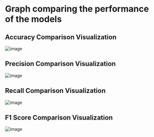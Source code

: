 # Graph comparing the performance of the models
## Accuracy Comparison Visualization
![image](https://github.com/user-attachments/assets/e2a5f39b-a229-4f59-8f2d-d7278b22d139)

## Precision Comparison Visualization
![image](https://github.com/user-attachments/assets/39249e0b-010c-459e-af4c-a37a1b259c84)

## Recall Comparison Visualization
![image](https://github.com/user-attachments/assets/0be3efe0-1394-4280-8c8b-71b29121074e)

## F1 Score Comparison Visualization
![image](https://github.com/user-attachments/assets/d51e6f45-0223-478e-9709-28631ecbd7bb)


